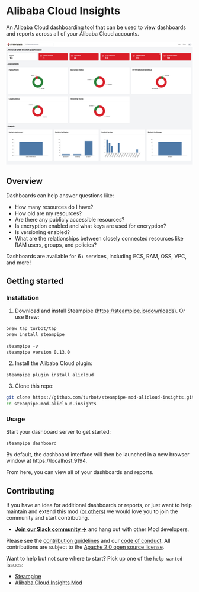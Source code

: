 # Alibaba Cloud Insights

An Alibaba Cloud dashboarding tool that can be used to view dashboards and reports across all of your Alibaba Cloud accounts.

![image](https://raw.githubusercontent.com/turbot/steampipe-mod-alicloud-insights/main/docs/images/alicloud_oss_bucket_dashboard.png)

## Overview

Dashboards can help answer questions like:

- How many resources do I have?
- How old are my resources?
- Are there any publicly accessible resources?
- Is encryption enabled and what keys are used for encryption?
- Is versioning enabled?
- What are the relationships between closely connected resources like RAM users, groups, and policies?

Dashboards are available for 6+ services, including ECS, RAM, OSS, VPC, and more!

## Getting started

### Installation

1) Download and install Steampipe (https://steampipe.io/downloads). Or use Brew:

```shell
brew tap turbot/tap
brew install steampipe

steampipe -v
steampipe version 0.13.0
```

2) Install the Alibaba Cloud plugin:

```shell
steampipe plugin install alicloud
```

3) Clone this repo:

```sh
git clone https://github.com/turbot/steampipe-mod-alicloud-insights.git
cd steampipe-mod-alicloud-insights
```

### Usage

Start your dashboard server to get started:

```shell
steampipe dashboard
```

By default, the dashboard interface will then be launched in a new browser window at https://localhost:9194.

From here, you can view all of your dashboards and reports.

## Contributing

If you have an idea for additional dashboards or reports, or just want to help maintain and extend this mod ([or others](https://github.com/topics/steampipe-mod)) we would love you to join the community and start contributing.

- **[Join our Slack community →](https://steampipe.io/community/join)** and hang out with other Mod developers.

Please see the [contribution guidelines](https://github.com/turbot/steampipe/blob/main/CONTRIBUTING.md) and our [code of conduct](https://github.com/turbot/steampipe/blob/main/CODE_OF_CONDUCT.md). All contributions are subject to the [Apache 2.0 open source license](https://github.com/turbot/steampipe-mod-alicloud-insights/blob/main/LICENSE).

Want to help but not sure where to start? Pick up one of the `help wanted` issues:

- [Steampipe](https://github.com/turbot/steampipe/labels/help%20wanted)
- [Alibaba Cloud Insights Mod](https://github.com/turbot/steampipe-mod-alicloud-insights/labels/help%20wanted)
